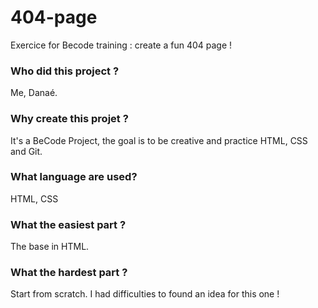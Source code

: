 # 404-page
Exercice for Becode training : create a fun 404 page !

### **Who did this project ?**

Me, Danaé.

### **Why create this projet ?**

It's a BeCode Project, the goal is to be creative and practice HTML, CSS and Git.

### **What language are used?**

HTML, CSS

### **What the easiest part ?**

The base in HTML.

### **What the hardest part ?**

Start from scratch. I had difficulties to found an idea for this one !
